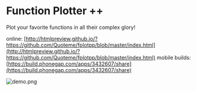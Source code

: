# Function Plotter ++ #

Plot your favorite functions in all their complex glory!

online: [http://htmlpreview.github.io/?https://github.com/Quoteme/fplotpp/blob/master/index.html](http://htmlpreview.github.io/?https://github.com/Quoteme/fplotpp/blob/master/index.html)
mobile builds: [https://build.phonegap.com/apps/3432607/share](https://build.phonegap.com/apps/3432607/share)

![demo.png](https://i.imgur.com/dIf7dkY.png)
